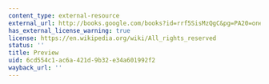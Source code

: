 ```yaml
---
content_type: external-resource
external_url: http://books.google.com/books?id=rrf5SisMzQgC&pg=PA20=onepage
has_external_license_warning: true
license: https://en.wikipedia.org/wiki/All_rights_reserved
status: ''
title: Preview
uid: 6cd554c1-ac6a-421d-9b32-e34a601992f2
wayback_url: ''
---
```

